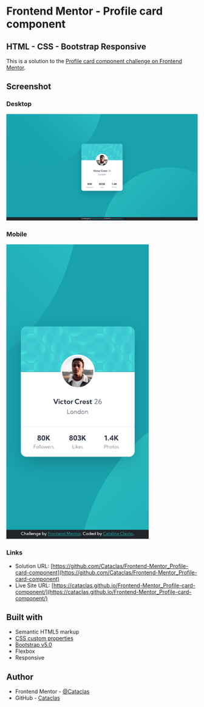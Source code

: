 # Frontend Mentor - Profile card component
## HTML - CSS - Bootstrap Responsive

This is a solution to the [Profile card component challenge on Frontend Mentor](https://www.frontendmentor.io/challenges/profile-card-component-cfArpWshJ).


## Screenshot

### Desktop

![Screen Desktop](screenshot/screen_desktop.png)

### Mobile

<img src="screenshot/screen_mobile.png" width="375">


### Links

- Solution URL: [https://github.com/Cataclas/Frontend-Mentor_Profile-card-component](https://github.com/Cataclas/Frontend-Mentor_Profile-card-component)
- Live Site URL: [https://cataclas.github.io/Frontend-Mentor_Profile-card-component/](https://cataclas.github.io/Frontend-Mentor_Profile-card-component/)


## Built with

- Semantic HTML5 markup
- [CSS custom properties](https://devdocs.io/css/)
- [Bootstrap v5.0](https://getbootstrap.com/docs/5.0/getting-started/introduction/)
- Flexbox
- Responsive


## Author

- Frontend Mentor - [@Cataclas](https://www.frontendmentor.io/profile/Cataclas)
- GitHub - [Cataclas](https://github.com/Cataclas)
